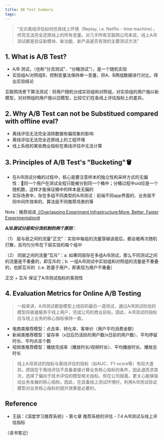 ```yaml
---
title: AB Test Summary
tags:
---
```

> “无论离线评估如何仿真线上环境（Replay, i.e. Netflix - time machine），终究无法完全还原线上的所有变量。对几乎所有互联网公司来说，线上A/B测试都是验证新模块、新功能、新产品是否有效的主要测试方法"

## 1. What is A/B Test?

- A/B 测试，（也称“分流测试"、“分桶测试"），是一个随机实验
- 实验组A/对照组B，控制变量法保持单一变量，将A、B两组数据进行对比，得出实验结论

互联网场景下算法测试：将用户随机分成实验组和对照组，对实验组的用户施以新模型，对对照组的用户施以旧模型，比较它们在各线上评估指标上的差异。

<!--more-->

## 2. Why A/B Test can not be Substitued compared with offline eval?

- 离线评估无法完全消除数据有偏现象的影响
- 离线评估无法完全还原线上的工程环境
- 线上系统的某些商业指标在离线评估中无法计算

## 3. Principles of A/B Test's "Bucketing"🪣

- 在A/B测试分桶的过程中，核心是要注意样本的独立性和采样方式的无偏性：同一个用户在测试全程只能被分到同一个桶中；分桶过程中uid应是一个随机数，这样才能保证桶中的样本是无偏的
- 实际场景中，存在多组不同类型的A/B测试：前端不同app界面的、业务层不同中间件效率的、算法层不同推荐场景的等

Note：推荐阅读[《Overlapping Experiment Infrastructure:More, Better, Faster Experimentation》](chrome-extension://ikhdkkncnoglghljlkmcimlnlhkeamad/pdf-viewer/web/viewer.html?file=https%3A%2F%2Fstatic.googleusercontent.com%2Fmedia%2Fresearch.google.com%2Fen%2F%2Fpubs%2Farchive%2F36500.pdf#=&zoom=130)

***A/B测试分层和分流机制的两个原则***：

（1） 层与层之间的流量“正交"：实验中每组的流量穿越该层后，都会被再次随机打散，且均匀分布在下层实验的每个组中

（2） 同层之间的流量“互斥"：a. 如果同层存在多组A/B测试，那么不同测试之间的流量是不重叠的，即互斥的；b. 一组A/B测试中实验组和对照组的流量是不重叠的，也即互斥的（i.e. 若基于用户，即表现为用户不重叠）

正交 + 互斥 保证了A/B测试指标的客观性

## 4. Evaluation Metrics for Online A/B Testing

> 一般来讲，A/B测试都是模型上线前的最后一道测试，通过A/B测试检验的模型将直接服务于线上用户，完成公司的商业目标。因此，A/B测试的指标应与线上业务的核心指标保持一致。

- 电商类推荐模型：点击率、转化率、客单价（用户平均消费金额）
- 新闻类推荐模型：留存率（x日后仍活跃的用户数/x日前的用户数）、平均停留时长、平均点击个数
- 视频类推荐模型：播放完成率（播放时长/视频时长）、平均播放时长、播放总时长

> 线上A/B测试的指标与离线评估的指标（如AUC、F1-score等）有较大差异。原因在于离线评估不具备直接计算业务核心指标的条件，因此退而求其次，选择了偏向于技术评估的模型相关指标。但在公司层面，更关心能够驱动业务发展的核心指标。因此，在具备线上测试环境时，利用A/B测试验证模型对业务核心指标的提升效果是必要的。

## Reference

- 王喆：《深度学习推荐系统》- 第七章 推荐系统的评估 - 7.4 A/B测试与线上评估指标

（读书笔记）
